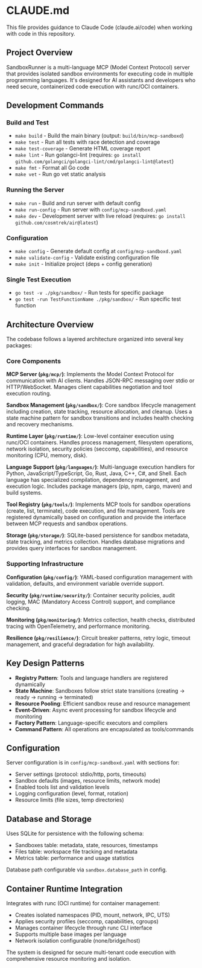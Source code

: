 # CLAUDE.md

This file provides guidance to Claude Code (claude.ai/code) when working with code in this repository.

## Project Overview

SandboxRunner is a multi-language MCP (Model Context Protocol) server that provides isolated sandbox environments for executing code in multiple programming languages. It's designed for AI assistants and developers who need secure, containerized code execution with runc/OCI containers.

## Development Commands

### Build and Test
- `make build` - Build the main binary (output: `build/bin/mcp-sandboxd`)
- `make test` - Run all tests with race detection and coverage
- `make test-coverage` - Generate HTML coverage report
- `make lint` - Run golangci-lint (requires: `go install github.com/golangci/golangci-lint/cmd/golangci-lint@latest`)
- `make fmt` - Format all Go code
- `make vet` - Run go vet static analysis

### Running the Server
- `make run` - Build and run server with default config
- `make run-config` - Run server with `config/mcp-sandboxd.yaml`
- `make dev` - Development server with live reload (requires: `go install github.com/cosmtrek/air@latest`)

### Configuration
- `make config` - Generate default config at `config/mcp-sandboxd.yaml`
- `make validate-config` - Validate existing configuration file
- `make init` - Initialize project (deps + config generation)

### Single Test Execution
- `go test -v ./pkg/sandbox/` - Run tests for specific package
- `go test -run TestFunctionName ./pkg/sandbox/` - Run specific test function

## Architecture Overview

The codebase follows a layered architecture organized into several key packages:

### Core Components

**MCP Server (`pkg/mcp/`)**: Implements the Model Context Protocol for communication with AI clients. Handles JSON-RPC messaging over stdio or HTTP/WebSocket. Manages client capabilities negotiation and tool execution routing.

**Sandbox Management (`pkg/sandbox/`)**: Core sandbox lifecycle management including creation, state tracking, resource allocation, and cleanup. Uses a state machine pattern for sandbox transitions and includes health checking and recovery mechanisms.

**Runtime Layer (`pkg/runtime/`)**: Low-level container execution using runc/OCI containers. Handles process management, filesystem operations, network isolation, security policies (seccomp, capabilities), and resource monitoring (CPU, memory, disk).

**Language Support (`pkg/languages/`)**: Multi-language execution handlers for Python, JavaScript/TypeScript, Go, Rust, Java, C++, C#, and Shell. Each language has specialized compilation, dependency management, and execution logic. Includes package managers (pip, npm, cargo, maven) and build systems.

**Tool Registry (`pkg/tools/`)**: Implements MCP tools for sandbox operations (create, list, terminate), code execution, and file management. Tools are registered dynamically based on configuration and provide the interface between MCP requests and sandbox operations.

**Storage (`pkg/storage/`)**: SQLite-based persistence for sandbox metadata, state tracking, and metrics collection. Handles database migrations and provides query interfaces for sandbox management.

### Supporting Infrastructure

**Configuration (`pkg/config/`)**: YAML-based configuration management with validation, defaults, and environment variable override support.

**Security (`pkg/runtime/security/`)**: Container security policies, audit logging, MAC (Mandatory Access Control) support, and compliance checking.

**Monitoring (`pkg/monitoring/`)**: Metrics collection, health checks, distributed tracing with OpenTelemetry, and performance monitoring.

**Resilience (`pkg/resilience/`)**: Circuit breaker patterns, retry logic, timeout management, and graceful degradation for high availability.

## Key Design Patterns

- **Registry Pattern**: Tools and language handlers are registered dynamically
- **State Machine**: Sandboxes follow strict state transitions (creating → ready → running → terminated)
- **Resource Pooling**: Efficient sandbox reuse and resource management
- **Event-Driven**: Async event processing for sandbox lifecycle and monitoring
- **Factory Pattern**: Language-specific executors and compilers
- **Command Pattern**: All operations are encapsulated as tools/commands

## Configuration

Server configuration is in `config/mcp-sandboxd.yaml` with sections for:
- Server settings (protocol: stdio/http, ports, timeouts)
- Sandbox defaults (images, resource limits, network mode)
- Enabled tools list and validation levels
- Logging configuration (level, format, rotation)
- Resource limits (file sizes, temp directories)

## Database and Storage

Uses SQLite for persistence with the following schema:
- Sandboxes table: metadata, state, resources, timestamps
- Files table: workspace file tracking and metadata
- Metrics table: performance and usage statistics

Database path configurable via `sandbox.database_path` in config.

## Container Runtime Integration

Integrates with runc (OCI runtime) for container management:
- Creates isolated namespaces (PID, mount, network, IPC, UTS)
- Applies security profiles (seccomp, capabilities, cgroups)
- Manages container lifecycle through runc CLI interface
- Supports multiple base images per language
- Network isolation configurable (none/bridge/host)

The system is designed for secure multi-tenant code execution with comprehensive resource monitoring and isolation.